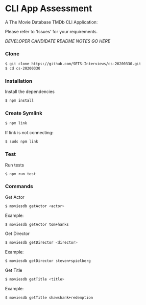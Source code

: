# CLI App Assessment

A The Movie Database TMDb CLI Application:

Please refer to 'Issues' for your requirements.

*DEVELOPER CANDIDATE README NOTES GO HERE*

### Clone 

```sh
$ git clone https://github.com/SETS-Interviews/cs-20200330.git
$ cd cs-20200330
```

### Installation

Install the dependencies

```sh
$ npm install
```

### Create Symlink

```sh
$ npm link
```
If link is not connecting: 
```sh
$ sudo npm link
```

### Test

Run tests

```sh
$ npm run test
```

### Commands

Get Actor
```sh
$ moviesdb getActor <actor>
```
Example:
```sh
$ moviesdb getActor tom+hanks
```

Get Director
```sh
$ moviesdb getDirector <director>
```
Example:
```sh
$ moviesdb getDirector steven+spielberg
```

Get Title
```sh
$ moviesdb getTitle <title>
```
Example:
```sh
$ moviesdb getTitle shawshank+redemption
```
